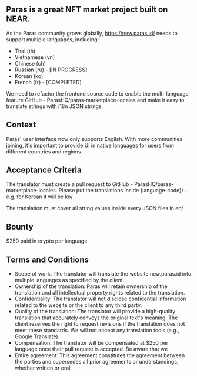 ## Paras is a great NFT market project built on NEAR.

As the Paras community grows globally, https://new.paras.id/ needs to support multiple languages, including:

- Thai (th)
- Vietnamese (vn)
- Chinese (ch)
- Russian (ru) - [IN PROGRESS]
- Korean (ko)
- French (fr) - [COMPLETED]

We need to refactor the frontend source code to enable the multi-language feature GitHub - ParasHQ/paras-marketplace-locales and make it easy to translate strings with i18n JSON strings.

## Context

Paras' user interface now only supports English. With more communities joining, it's important to provide UI in native languages for users from different countries and regions.

## Acceptance Criteria

The translator must create a pull request to GitHub - ParasHQ/paras-marketplace-locales. Please put the translations inside {language-code}/ . e.g. for Korean it will be ko/

The translation must cover all string values inside every JSON files in en/

## Bounty

$250 paid in crypto per language.

## Terms and Conditions

- Scope of work: The translator will translate the website new.paras.id into multiple languages as specified by the client.
- Ownership of the translation: Paras will retain ownership of the translation and all intellectual property rights related to the translation.
- Confidentiality: The translator will not disclose confidential information related to the website or the client to any third party.
- Quality of the translation: The translator will provide a high-quality translation that accurately conveys the original text's meaning. The client reserves the right to request revisions if the translation does not meet these standards. We will not accept any translation tools (e.g., Google Translate).
- Compensation: The translator will be compensated at $250 per language once their pull request is accepted. Be aware that we
- Entire agreement: This agreement constitutes the agreement between the parties and supersedes all prior agreements or understandings, whether written or oral.
